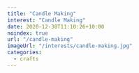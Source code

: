 ```yaml
---
title: "Candle Making"
interest: "Candle Making"
date: 2020-12-30T11:10:26+10:00
noindex: true
url: "/candle-making"
imageUrl: "/interests/candle-making.jpg"
categories:
  - crafts
---
```

